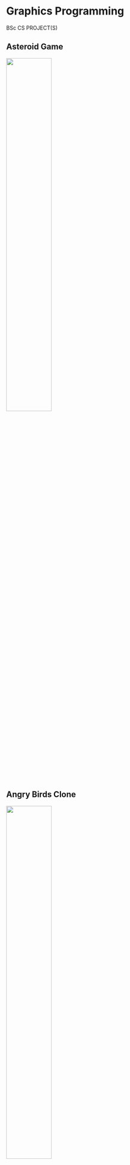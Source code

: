 # Graphics Programming
BSc CS PROJECT(S)

## Asteroid Game
<p float="left">
  <img src="https://github.com/winter-berry/Graphics-Programming/blob/main/Images/asteroidGame.gif" width="49%" height="49%">
</p>

## Angry Birds Clone
<p float="left">
  <img src="https://github.com/winter-berry/Graphics-Programming/blob/main/Images/angryBirdsClone.gif" width="49%" height="49%">
</p>

## 3D Sine
<p float="left">
  <img src="https://github.com/winter-berry/Graphics-Programming/blob/main/Images/3DSine.gif" width="49%" height="49%">
</p>

